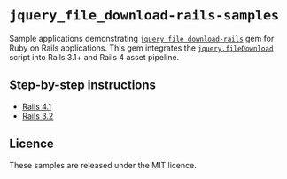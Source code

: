 # `jquery_file_download-rails-samples`

Sample applications demonstrating [`jquery_file_download-rails`](https://github.com/rcook/jquery_file_download-rails)
gem for Ruby on Rails applications. This gem integrates the
[`jquery.fileDownload`](https://github.com/johnculviner/jquery.fileDownload)
script into Rails 3.1+ and Rails 4 asset pipeline.

## Step-by-step instructions

* [Rails 4.1](https://github.com/rcook/jquery_file_download-rails-samples/blob/master/rails-4.1/README.md)
* [Rails 3.2](https://github.com/rcook/jquery_file_download-rails-samples/blob/master/rails-3.2/README.md)

## Licence

These samples are released under the MIT licence.

